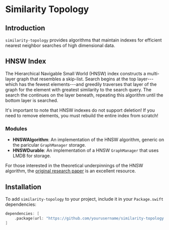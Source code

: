 # Similarity Topology

## Introduction

`similarity-topology` provides algorithms that maintain indexes for efficient nearest neighbor searches of high dimensional data.

## HNSW Index

The Hierarchical Navigable Small World (HNSW) index constructs a multi-layer graph that resembles a skip-list. Search begins at the top layer---which has the fewest elements---and greedily traverses that layer of the graph for the element with greatest similarity to the search query. The search the continues on the layer beneath, repeating this algorithm until the bottom layer is searched.

It's important to note that HNSW indexes do not support deletion! If you need to remove elements, you must rebuild the entire index from scratch!

### Modules

- **HNSWAlgorithm**: An implementation of the HNSW algorithm, generic on the paricular `GraphManager` storage.
- **HNSWDurable**: An implementation of a HNSW `GraphManager` that uses LMDB for storage.

For those interested in the theoretical underpinnings of the HNSW algorithm, the [original research paper](https://arxiv.org/abs/1603.09320) is an excellent resource.

## Installation

To add `similarity-topology` to your project, include it in your `Package.swift` dependencies:

```swift
dependencies: [
    .package(url: "https://github.com/yourusername/similarity-topology.git", from: <#version#>)
]
```
